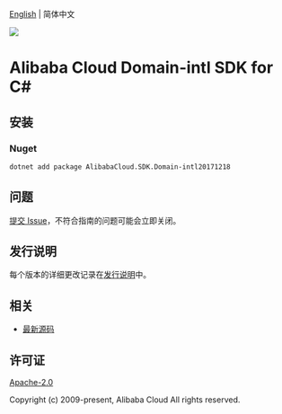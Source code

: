 [English](README.md) | 简体中文

![](https://aliyunsdk-pages.alicdn.com/icons/AlibabaCloud.svg)

# Alibaba Cloud Domain-intl SDK for C#

## 安装

### Nuget

```bash
dotnet add package AlibabaCloud.SDK.Domain-intl20171218
```

## 问题

[提交 Issue](https://github.com/aliyun/alibabacloud-csharp-sdk/issues/new)，不符合指南的问题可能会立即关闭。

## 发行说明

每个版本的详细更改记录在[发行说明](./ChangeLog.md)中。

## 相关

* [最新源码](https://github.com/aliyun/alibabacloud-csharp-sdk/)

## 许可证

[Apache-2.0](http://www.apache.org/licenses/LICENSE-2.0)

Copyright (c) 2009-present, Alibaba Cloud All rights reserved.

